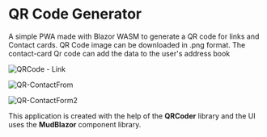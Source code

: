 # QR Code Generator


A simple PWA made with Blazor WASM to generate a QR code for links and Contact cards. 
QR Code image can be downloaded in .png format. 
The contact-card Qr code can add the data to the user's address book


![QRCode - Link](https://user-images.githubusercontent.com/106889203/212756484-bd3a905f-97bf-42ea-8312-35fe8b45123d.png)


![QR-ContactFrom](https://user-images.githubusercontent.com/106889203/212756487-ea13c153-5292-482b-b03a-a038bb47f57f.png)


![QR-ContactForm2](https://user-images.githubusercontent.com/106889203/212756486-a730bb29-ee65-4957-8ed1-f13f62a2a056.png)


This application is created with the help of the **QRCoder** library and the UI uses the **MudBlazor** component library.
